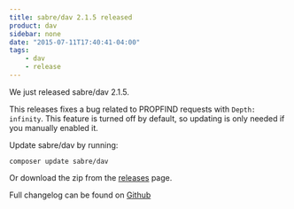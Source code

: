 ```yaml
---
title: sabre/dav 2.1.5 released
product: dav
sidebar: none
date: "2015-07-11T17:40:41-04:00"
tags:
    - dav
    - release
---
```


We just released sabre/dav 2.1.5.

This releases fixes a bug related to PROPFIND requests with `Depth: infinity`.
This feature is turned off by default, so updating is only needed if you
manually enabled it.

Update sabre/dav by running:

    composer update sabre/dav

Or download the zip from the [releases][2] page.

Full changelog can be found on [Github][1]

[1]: https://github.com/sabre-io/dav/blob/2.1.5/ChangeLog.md
[2]: https://github.com/sabre-io/dav/releases
